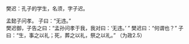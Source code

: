 樊迟：孔子的学生，名须，字子迟。  

孟懿子问孝。 子曰：“无违。”  
樊迟御，子告之曰：“孟孙问孝于我，我对曰：‘无违。’ ” 樊迟曰：“何谓也？” 子曰：“生，事之以礼；死，葬之以礼，祭之以礼。” （为政2.5）